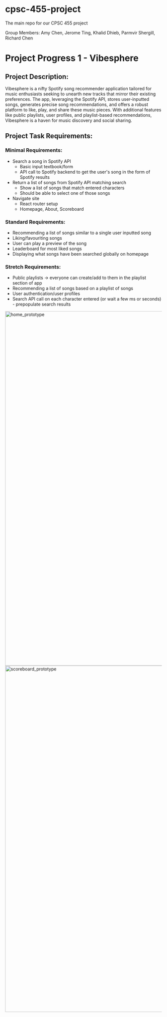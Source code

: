 # cpsc-455-project
The main repo for our CPSC 455 project

Group Members: Amy Chen, Jerome Ting, Khalid Dhieb, Parmvir Shergill, Richard Chen

# Project Progress 1 - Vibesphere

## Project Description:
Vibesphere is a nifty Spotify song recommender application tailored for music enthusiasts seeking to unearth new tracks that mirror their existing preferences. The app, leveraging the Spotify API, stores user-inputted songs, generates precise song recommendations, and offers a robust platform to like, play, and share these music pieces. With additional features like public playlists, user profiles, and playlist-based recommendations, Vibesphere is a haven for music discovery and social sharing.

## Project Task Requirements:
### Minimal Requirements:
- Search a song in Spotify API
  - Basic input textbook/form
  - API call to Spotify backend to get the user's song in the form of Spotify results
- Return a list of songs from Spotify API matching search
  - Show a list of songs that match entered characters
  - Should be able to select one of those songs
- Navigate site
  - React router setup
  - Homepage, About, Scoreboard

### Standard Requirements:
- Recommending a list of songs similar to a single user inputted song
- Liking/favouriting songs
- User can play a preview of the song
- Leaderboard for most liked songs
- Displaying what songs have been searched globally on homepage

### Stretch Requirements:
- Public playlists -> everyone can create/add to them in the playlist section of app
- Recommending a list of songs based on a playlist of songs
- User authentication/user profiles
- Search API call on each character entered (or wait a few ms or seconds) - prepopulate search results

<img width="1136" alt="home_prototype" src="https://github.com/KDhieb/cpsc-455-project/assets/75541965/295cd341-b8d5-474f-9a48-ccd621ca1279">
<img width="1110" alt="scoreboard_prototype" src="https://github.com/KDhieb/cpsc-455-project/assets/75541965/3953286f-94a4-4b10-af6b-d6088a7dbb04">
